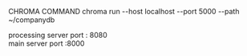 CHROMA COMMAND
chroma run --host localhost --port 5000 --path ~/companydb

processing server port : 8080  
main server port :8000
